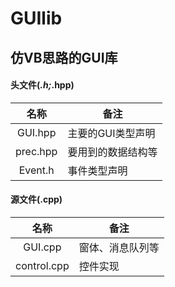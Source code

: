 # GUIlib
## 仿VB思路的GUI库

#### 头文件(*.h;*.hpp)

|名称       |备注              |
|:---------:|-----------------|
|GUI.hpp    |主要的GUI类型声明	|
|prec.hpp	|要用到的数据结构等	|
|Event.h	|事件类型声明		|

#### 源文件(.cpp)

|名称       |备注              |
|:---------:|-----------------|
|GUI.cpp	|窗体、消息队列等	|
|control.cpp|控件实现			|